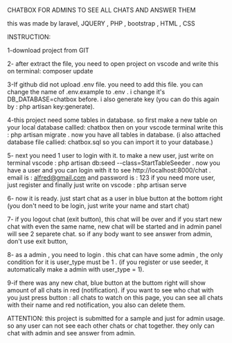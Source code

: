 

CHATBOX FOR ADMINS TO SEE ALL CHATS AND ANSWER THEM

this was made by laravel, JQUERY , PHP , bootstrap , HTML , CSS

INSTRUCTION:

1-download project from GIT

2- after extract the file, you need to open project on vscode and write this on terminal: composer update

3-If github did not upload .env file. you need to add this file. you can change the name of .env.example to .env . i change it's DB_DATABASE=chatbox before. i also generate key (you can do this again by : php artisan key:generate).

4-this project need some tables in database. so first make a new table on your local database callled: chatbox then on your vscode terminal write this : php artisan migrate . now you have all tables in database. (i also attached database file callied: chatbox.sql so you can import it to your database.)

5- next you need 1 user to login with it. to make a new user, just write on terminal vscode : php artisan db:seed --class=StartTableSeeder . now you have a user and you can login with it to see http://localhost:8000/chat . email is : alfred@gmail.com and password is : 123 
if you need more user, just register and finally just write on vscode : php artisan serve 

6- now it is ready. just start chat as a user in blue button at the bottom right (you don't need to be login, just write your name and start chat)

7- if you logout chat (exit button), this chat will be over and if you start new chat with even the same name, new chat will be started and in admin panel will see 2 separete chat. so if any body want to see answer from admin, don't use exit button, 

8- as a admin , you need to login . this chat can have some admin , the only condition for it is user_type must be 1 . (if you register or use seeder, it automatically make a admin with user_type = 1).

9-if there was any new chat, blue button at the buttom right will show amount of all chats in red (notification). if you want to see who chat with you just press button : all chats to watch
on this page, you can see all chats with their name and red notification, you also can delete them. 

ATTENTION: this project is submitted for a sample and just for admin usage. so any user can not see each other chats or chat together. they only can chat with admin and see answer from admin.
